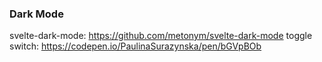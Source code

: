 ### Dark Mode
svelte-dark-mode: https://github.com/metonym/svelte-dark-mode
toggle switch: https://codepen.io/PaulinaSurazynska/pen/bGVpBOb


